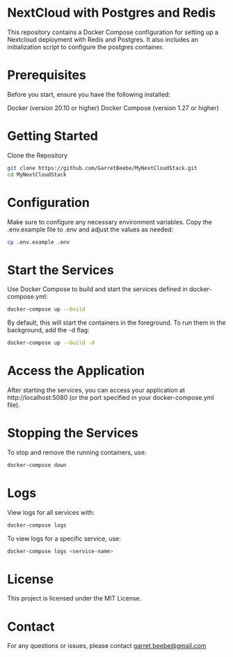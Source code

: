 # NextCloud with Postgres and Redis
  This repository contains a Docker Compose configuration for setting up a Nextcloud deployment with Redis and Postgres. It also includes an initialization script to configure the postgres container.

# Prerequisites
Before you start, ensure you have the following installed:

Docker (version 20.10 or higher)
Docker Compose (version 1.27 or higher)

# Getting Started
Clone the Repository

```bash
git clone https://github.com/GarretBeebe/MyNextCloudStack.git
cd MyNextCloudStack
```
# Configuration

Make sure to configure any necessary environment variables. Copy the .env.example file to .env and adjust the values as needed:

```bash
cp .env.example .env
```
# Start the Services

Use Docker Compose to build and start the services defined in docker-compose.yml:

```bash
docker-compose up --build
```

By default, this will start the containers in the foreground. To run them in the background, add the -d flag:

```bash
docker-compose up --build -d
```

# Access the Application

After starting the services, you can access your application at http://localhost:5080 (or the port specified in your docker-compose.yml file).

# Stopping the Services

To stop and remove the running containers, use:

```bash
docker-compose down
```
# Logs

View logs for all services with:

```bash
docker-compose logs
```

To view logs for a specific service, use:

```bash
docker-compose logs <service-name>
```

# License
This project is licensed under the MIT License.

# Contact
For any questions or issues, please contact garret.beebe@gmail.com